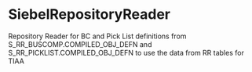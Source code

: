 # SiebelRepositoryReader
Repository Reader for BC and Pick List definitions from 
S_RR_BUSCOMP.COMPILED_OBJ_DEFN  and  S_RR_PICKLIST.COMPILED_OBJ_DEFN 
to use the data from RR tables for TIAA 
